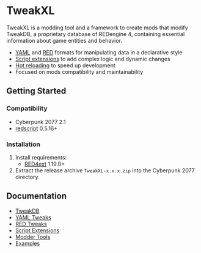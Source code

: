 # TweakXL

TweakXL is a modding tool and a framework to create mods that modify TweakDB, 
a proprietary database of REDengine 4, 
containing essential information about game entities and behavior.

- [YAML](https://github.com/psiberx/cp2077-tweak-xl/wiki/YAML-Tweaks) and [RED](https://github.com/psiberx/cp2077-tweak-xl/wiki/RED-Tweaks) formats for manipulating data in a declarative style 
- [Script extensions](https://github.com/psiberx/cp2077-tweak-xl/wiki/Script-Extensions) to add complex logic and dynamic changes 
- [Hot reloading](https://github.com/psiberx/cp2077-tweak-xl/wiki/Modder-Tools) to speed up development
- Focused on mods compatibility and maintainability  

## Getting Started

### Compatibility

- Cyberpunk 2077 2.1
- [redscript](https://github.com/jac3km4/redscript) 0.5.16+

### Installation

1. Install requirements:
   - [RED4ext](https://docs.red4ext.com/getting-started/installing-red4ext) 1.19.0+
2. Extract the release archive `TweakXL-x.x.x.zip` into the Cyberpunk 2077 directory.

## Documentation

- [TweakDB](https://github.com/psiberx/cp2077-tweak-xl/wiki/TweakDB)
- [YAML Tweaks](https://github.com/psiberx/cp2077-tweak-xl/wiki/YAML-Tweaks)
- [RED Tweaks](https://github.com/psiberx/cp2077-tweak-xl/wiki/RED-Tweaks)
- [Script Extensions](https://github.com/psiberx/cp2077-tweak-xl/wiki/Script-Extensions)
- [Modder Tools](https://github.com/psiberx/cp2077-tweak-xl/wiki/Modder-Tools)
- [Examples](https://github.com/psiberx/cp2077-tweak-xl/wiki/Examples)
